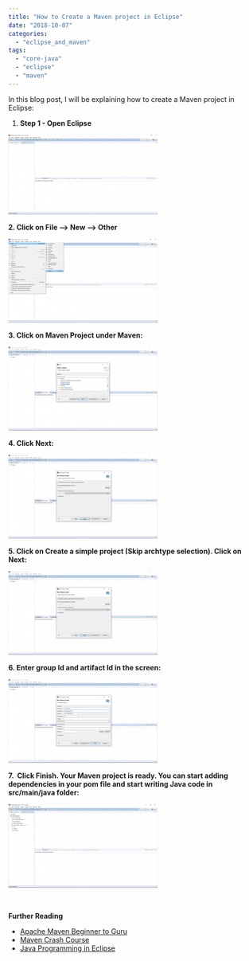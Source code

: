 ```yaml
---
title: "How to Create a Maven project in Eclipse"
date: "2018-10-07"
categories: 
  - "eclipse_and_maven"
tags: 
  - "core-java"
  - "eclipse"
  - "maven"
---
```


In this blog post, I will be explaining how to create a Maven project in Eclipse:

1. **Step 1 - Open Eclipse**

[![](images/Eclipse1-300x161.png)](http://learnjava.co.in/wp-content/uploads/2018/10/Eclipse1.png)

**2\. Click on File --> New --> Other**

[![](images/MavenEclipse1-300x169.png)](http://learnjava.co.in/wp-content/uploads/2018/10/MavenEclipse1.png)

**3\. Click on Maven Project under Maven:**

[![](images/MavenEclipse2-300x169.png)](http://learnjava.co.in/wp-content/uploads/2018/10/MavenEclipse2.png)

**4\. Click Next:**

[![](images/MavenEclipse3-300x169.png)](http://learnjava.co.in/wp-content/uploads/2018/10/MavenEclipse3.png)

**5\. Click on Create a simple project (Skip archtype selection). Click on Next:**

[![](images/MavenEclipse4-300x169.png)](http://learnjava.co.in/wp-content/uploads/2018/10/MavenEclipse4.png)

**6\. Enter group Id and artifact Id in the screen:**

[![](images/MavenEclipse5-300x169.png)](http://learnjava.co.in/wp-content/uploads/2018/10/MavenEclipse5.png)

**7.  Click Finish. Your Maven project is ready. You can start adding dependencies in your pom file and start writing Java code in src/main/java folder:**

[![](images/MavenEclipse6-300x169.png)](http://learnjava.co.in/wp-content/uploads/2018/10/MavenEclipse6.png)

 

**Further Reading**

- [Apache Maven Beginner to Guru](https://click.linksynergy.com/deeplink?id=MnzIZAZNE5Y&mid=39197&murl=https%3A%2F%2Fwww.udemy.com%2Fcourse%2Fapache-maven-beginner-to-guru%2F)
- [Maven Crash Course](https://click.linksynergy.com/deeplink?id=MnzIZAZNE5Y&mid=39197&murl=https%3A%2F%2Fwww.udemy.com%2Fcourse%2Fmavencrashcourse%2F)
- [Java Programming in Eclipse](https://click.linksynergy.com/deeplink?id=MnzIZAZNE5Y&mid=39197&murl=https%3A%2F%2Fwww.udemy.com%2Fcourse%2Feclipse-the-basic-java-programming-course%2F)
